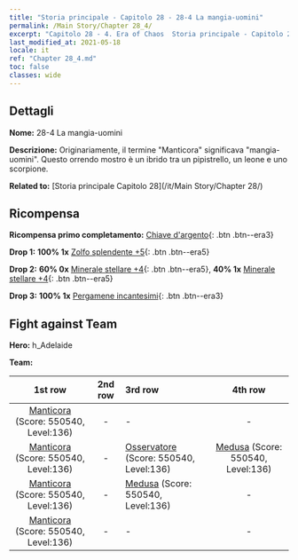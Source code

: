 ```yaml
---
title: "Storia principale - Capitolo 28 - 28-4 La mangia-uomini"
permalink: /Main Story/Chapter 28_4/
excerpt: "Capitolo 28 - 4. Era of Chaos  Storia principale - Capitolo 28_4. 28-4 La mangia-uomini"
last_modified_at: 2021-05-18
locale: it
ref: "Chapter 28_4.md"
toc: false
classes: wide
---
```


## Dettagli

 **Nome:** 28-4 La mangia-uomini

 **Descrizione:** Originariamente, il termine \"Manticora\" significava \"mangia-uomini\". Questo orrendo mostro è un ibrido tra un pipistrello, un leone e uno scorpione.

 **Related to:** [Storia principale Capitolo 28](/it/Main Story/Chapter 28/)

## Ricompensa

 **Ricompensa primo completamento:** [Chiave d'argento](/ItemsIT/con_693/){: .btn .btn--era3}

 **Drop 1:** **100% 1x** [Zolfo splendente +5](/ItemsIT/mat_99/){: .btn .btn--era5}

 **Drop 2:** **60% 0x** [Minerale stellare +4](/ItemsIT/mat_89/){: .btn .btn--era5}, **40% 1x** [Minerale stellare +4](/ItemsIT/mat_89/){: .btn .btn--era5}

 **Drop 3:** **100% 1x** [Pergamene incantesimi](/ItemsIT/con_694/){: .btn .btn--era3}


## Fight against Team
 **Hero:** h_Adelaide

 **Team:**


  | 1st row | 2nd row | 3rd row | 4th row |
  |:----:|:----:|:----|:----:|
  | [Manticora](/it/units/Manticore/) (Score: 550540, Level:136)  | - | - | - |
  | [Manticora](/it/units/Manticore/) (Score: 550540, Level:136)  | - | [Osservatore](/it/units/Beholder/) (Score: 550540, Level:136)  | [Medusa](/it/units/Medusa/) (Score: 550540, Level:136)  |
  | [Manticora](/it/units/Manticore/) (Score: 550540, Level:136)  | - | [Medusa](/it/units/Medusa/) (Score: 550540, Level:136)  | - |
  | [Manticora](/it/units/Manticore/) (Score: 550540, Level:136)  | - | - | - |


